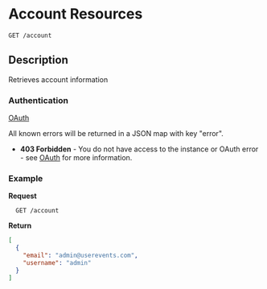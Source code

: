 # Account Resources

```
GET /account
```

## Description

Retrieves account information

### Authentication

[OAuth](https://github.com/userevents/charon)

All known errors will be returned in a JSON map with key "error".

- **403 Forbidden** - You do not have access to the instance or OAuth error - see [OAuth](https://github.com/userevents/charon) for more information.

### Example

**Request**

```
  GET /account
```

**Return**

```json
[
  {
    "email": "admin@userevents.com",
    "username": "admin"
  }
]
```
